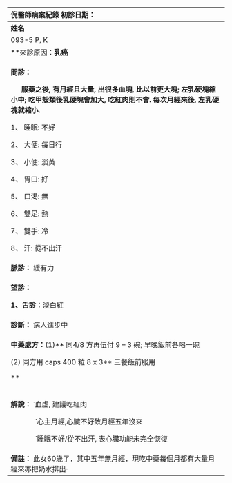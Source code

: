﻿|**倪醫師病案紀錄**     初診日期：|
| :- |
|**姓名**|**性別：**|**年齡及體型**|**來診日期：**|
|093-5 P, K |女|`  `中胖|2008/4/30|
|**來診原因：**乳癌** |
|<p>**問診：**</p><p>`   `**服藥之後, 有月經且大量, 出很多血塊, 比以前更大塊; 左乳硬塊縮小中;             吃甲殼類後乳硬塊會加大, 吃紅肉則不會. 每次月經來後, 左乳硬塊就縮小.**</p><p>1、 睡眠: 不好</p><p>2、 大便: 每日行</p><p>3、 小便: 淡黃</p><p>4、 胃口: 好</p><p>5、 口渴: 無</p><p>6、 雙足: 熱</p><p>7、 雙手: 冷</p><p>8、 汗: 從不出汗</p>|
|**脈診：** 緩有力|
|<p>**望診：**</p><p>**1、舌診**：淡白紅</p>|
|**診斷：** 病人進步中|
|<p>**中藥處方：**(1)** 同4/8 方再伍付  9 – 3 碗; 早晚飯前各喝一碗</p><p></sub>               (2) 同方用 caps  400 粒   8 x 3** 三餐飯前服用</p><p>**           </p>|
|<p>**解說：** ˙血虛, 建議吃紅肉 </p><p>`       `˙心主月經,心臟不好致月經五年沒來</p><p>`       `˙睡眠不好/從不出汗, 表心臟功能未完全恢復</p>|
|**備註：** 此女60歲了，其中五年無月經，現吃中藥每個月都有大量月經來亦把奶水排出‧|


